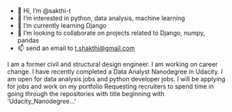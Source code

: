 - 👋 Hi, I’m @sakthi-t
- 👀 I’m interested in python, data analysis, machine learning
- 🌱 I’m currently learning Django
- 💞️ I’m looking to collaborate on projects related to Django, numpy, pandas
- 📫 send an email to t.shakthi@gmail.com

I am a former civil and structural design engineer. I am working on career change.
I have recently completed a Data Analyst Nanodegree in Udacity.
I am open for data analysis jobs and python developer jobs.
I will be applying for jobs and work on my portfolio
Requesting recruiters to spend time in going through the repositories with title beginning with 'Udacity_Nanodegree...'
<!---
sakthi-t/sakthi-t 
--->

